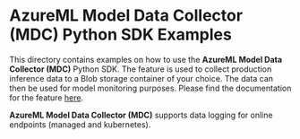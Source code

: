 # AzureML Model Data Collector (MDC) Python SDK Examples

This directory contains examples on how to use the **AzureML Model Data Collector (MDC)** Python SDK. The feature is used to collect production inference data to a Blob storage container of your choice. The data can then be used for model monitoring purposes. Please find the documentation for the feature [here](https://learn.microsoft.com/en-us/azure/machine-learning/concept-data-collection?view=azureml-api-2).

**AzureML Model Data Collector (MDC)** supports data logging for online endpoints (managed and kubernetes).
